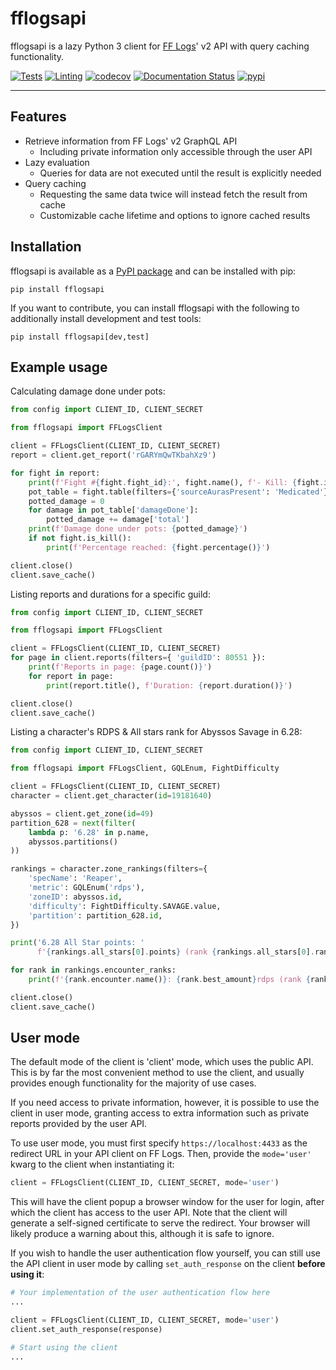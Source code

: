 # fflogsapi

fflogsapi is a lazy Python 3 client for [FF Logs](https://www.fflogs.com/)' v2 API with query caching functionality.

[![Tests](https://github.com/halworsen/fflogsapi/actions/workflows/test.yml/badge.svg?branch=master)](https://github.com/halworsen/fflogsapi/actions/workflows/test.yml)
[![Linting](https://github.com/halworsen/fflogsapi/actions/workflows/lint.yml/badge.svg?branch=master)](https://github.com/halworsen/fflogsapi/actions/workflows/lint.yml)
[![codecov](https://codecov.io/gh/halworsen/fflogsapi/branch/master/graph/badge.svg?token=YTEGMDJOGL)](https://codecov.io/gh/halworsen/fflogsapi)
[![Documentation Status](https://readthedocs.org/projects/fflogsapi/badge/?version=latest)](https://fflogsapi.readthedocs.io/en/latest/?badge=latest)
[![pypi](https://shields.io/pypi/v/fflogsapi)](https://pypi.org/project/fflogsapi/)

---

## Features

* Retrieve information from FF Logs' v2 GraphQL API
  * Including private information only accessible through the user API
* Lazy evaluation
  * Queries for data are not executed until the result is explicitly needed
* Query caching
  * Requesting the same data twice will instead fetch the result from cache
  * Customizable cache lifetime and options to ignore cached results

## Installation

fflogsapi is available as a [PyPI package](https://pypi.org/project/fflogsapi/) and
can be installed with pip:

```shell
pip install fflogsapi
```

If you want to contribute, you can install fflogsapi with the following to
additionally install development and test tools:

```shell
pip install fflogsapi[dev,test]
```

## Example usage

Calculating damage done under pots:

```python
from config import CLIENT_ID, CLIENT_SECRET

from fflogsapi import FFLogsClient

client = FFLogsClient(CLIENT_ID, CLIENT_SECRET)
report = client.get_report('rGARYmQwTKbahXz9')

for fight in report:
    print(f'Fight #{fight.fight_id}:', fight.name(), f'- Kill: {fight.is_kill()}')
    pot_table = fight.table(filters={'sourceAurasPresent': 'Medicated'})
    potted_damage = 0
    for damage in pot_table['damageDone']:
        potted_damage += damage['total']
    print(f'Damage done under pots: {potted_damage}')
    if not fight.is_kill():
        print(f'Percentage reached: {fight.percentage()}')

client.close()
client.save_cache()
```

Listing reports and durations for a specific guild:

```python
from config import CLIENT_ID, CLIENT_SECRET

from fflogsapi import FFLogsClient

client = FFLogsClient(CLIENT_ID, CLIENT_SECRET)
for page in client.reports(filters={ 'guildID': 80551 }):
    print(f'Reports in page: {page.count()}')
    for report in page:
        print(report.title(), f'Duration: {report.duration()}')

client.close()
client.save_cache()
```

Listing a character's RDPS & All stars rank for Abyssos Savage in 6.28:

```python
from config import CLIENT_ID, CLIENT_SECRET

from fflogsapi import FFLogsClient, GQLEnum, FightDifficulty

client = FFLogsClient(CLIENT_ID, CLIENT_SECRET)
character = client.get_character(id=19181640)

abyssos = client.get_zone(id=49)
partition_628 = next(filter(
    lambda p: '6.28' in p.name,
    abyssos.partitions()
))

rankings = character.zone_rankings(filters={
    'specName': 'Reaper',
    'metric': GQLEnum('rdps'),
    'zoneID': abyssos.id,
    'difficulty': FightDifficulty.SAVAGE.value,
    'partition': partition_628.id,
})

print('6.28 All Star points: '
      f'{rankings.all_stars[0].points} (rank {rankings.all_stars[0].rank})')

for rank in rankings.encounter_ranks:
    print(f'{rank.encounter.name()}: {rank.best_amount}rdps (rank {rank.all_stars.rank})')

client.close()
client.save_cache()
```

## User mode

The default mode of the client is 'client' mode, which uses the public API. This is by far the most
convenient method to use the client, and usually provides enough functionality for the majority of
use cases.

If you need access to private information, however, it is possible to use the client in user mode,
granting access to extra information such as private reports provided by the user API.

To use user mode, you must first specify `https://localhost:4433` as the redirect URL in your API
client on FF Logs. Then, provide the `mode='user'` kwarg to the client when instantiating it:

```python
client = FFLogsClient(CLIENT_ID, CLIENT_SECRET, mode='user')
```

This will have the client popup a browser window for the user for login, after which the client has
access to the user API. Note that the client will generate a self-signed certificate to serve
the redirect. Your browser will likely produce a warning about this, although it is safe to ignore.

If you wish to handle the user authentication flow yourself, you can still use the API client in
user mode by calling `set_auth_response` on the client **before using it**:

```python
# Your implementation of the user authentication flow here
...

client = FFLogsClient(CLIENT_ID, CLIENT_SECRET, mode='user')
client.set_auth_response(response)

# Start using the client
...
```
